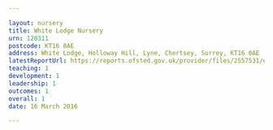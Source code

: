 ```yaml
---

layout: nursery
title: White Lodge Nursery
urn: 120311
postcode: KT16 0AE
address: White Lodge, Holloway Hill, Lyne, Chertsey, Surrey, KT16 0AE
latestReportUrl: https://reports.ofsted.gov.uk/provider/files/2557531/urn/120311.pdf
teaching: 1
development: 1
leadership: 1
outcomes: 1
overall: 1
date: 16 March 2016

---
```

